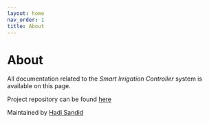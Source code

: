 ```yaml
---
layout: home
nav_order: 1
title: About
---
```


# About


All documentation related to the *Smart Irrigation Controller* system is available on this page.

Project repository can be found [here](//github.com/hsandid/SmartIrrigationSystem)

Maintained by [Hadi Sandid](//github.com/hsandid)
